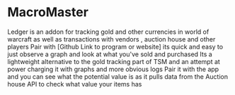 # MacroMaster
Ledger is an addon for tracking gold and other currencies in world of warcraft as well as transactions with vendors , auction house and other players
Pair with [Github Link to program or website] its quick and easy to just observe a graph and look at what you've sold and purchased
Its a lightweight alternative to the gold tracking part of TSM and an attempt at power charging it with graphs and more obvious logs
Pair it with the app and you can see what the potential value is as it pulls data from the Auction house API to check what value your items has 